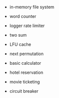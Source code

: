 
- in-memory file system
- word counter
- logger rate limiter
- two sum
- LFU cache
- next permutation
- basic calculator

- hotel reservation
- movie ticketing
- circuit breaker
